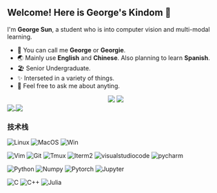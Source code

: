 ## Welcome! Here is George's Kindom 🌠

I'm **George Sun**, a student who is into computer vision and multi-modal learning.

- 👋 You can call me **George** or **Georgie**.
- 🌏 Mainly use **English** and **Chinese**. Also planning to learn **Spanish**.
- 🏖️ Senior Undergraduate.
- ✨ Interseted in a variety of things.
- 💬 Feel free to ask me about anyting.
<div align="center">
  <img src="https://img.shields.io/badge/Rust-000000?style=for-the-badge&logo=rust&logoColor=white" />
  <img src="https://img.shields.io/badge/:badgeContent?style=for-the-badge&logo=python" />
</div>
<a href="https://github.com/anuraghazra/github-readme-stats">
  <img align="center" src="https://github-readme-stats.vercel.app/api?username=kingeorge&count_private=true&show_icons=true&theme=dark" />
</a>
<a href="https://github.com/anuraghazra/convoychat">
  <img align="center" src="https://github-readme-stats.vercel.app/api/top-langs/?username=kingeorge&langs_count=8&theme=dark&count_private=true&layout=compact&hide=javascript,html,css,CoffeeScript&card_width=300" />
</a>


### 技术栈
![Linux](https://img.shields.io/badge/-Linux-192133?style=flat-square&logo=Linux&logoColor=white)
![MacOS](https://img.shields.io/badge/-MacOS-192133?style=flat-square&logo=macos&logoColor=white)
![Win](https://img.shields.io/badge/-Win-192133?style=flat-square&logo=windows&logoColor=white)

![Vim](https://img.shields.io/badge/-Vim-192133?style=flat-square&logo=vim&logoColor=white)
![Git](https://img.shields.io/badge/-Git-192133?style=flat-square&logo=git&logoColor=white)
![Tmux](https://img.shields.io/badge/-Tmux-192133?style=flat-square&logo=tmux&logoColor=white)
![Iterm2](https://img.shields.io/badge/-Iterm2-192133?style=flat-square&logo=Iterm2&logoColor=white)
![visualstudiocode](https://img.shields.io/badge/-VSCode-192133?style=flat-square&logo=visualstudiocode&logoColor=white)
![pycharm](https://img.shields.io/badge/-PyCharm-192133?style=flat-square&logo=pycharm&logoColor=white)

![Python](https://img.shields.io/badge/-Python-192133?style=flat-square&logo=python&logoColor=white)
![Numpy](https://img.shields.io/badge/-Numpy-192133?style=flat-square&logo=numpy&logoColor=white)
![Pytorch](https://img.shields.io/badge/-Pytorch-192133?style=flat-square&logo=pytorch&logoColor=white)
![Jupyter](https://img.shields.io/badge/-Jupyter-192133?style=flat-square&logo=jupyter&logoColor=white)

![C](https://img.shields.io/badge/-C-192133?style=flat-square&logo=c&logoColor=white)
![C++](https://img.shields.io/badge/-C++-192133?style=flat-square&logo=cplusplus&logoColor=white)
![Julia](https://img.shields.io/badge/-Julia-192133?style=flat-square&logo=Julia&logoColor=white)
